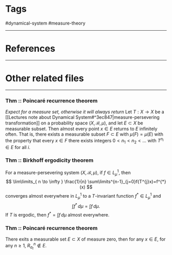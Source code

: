 # Tags
#dynamical-system #measure-theory 

---

# References


---


# Other related files


---


### Thm :: Poincaré recurrence theorem
*Expect for a measure set, otherwise it will always return*
Let $T:X \to X$ be a [[Lectures note about Dynamical System#^3ec847|measure-persevering transformation]] on a probability space $(X,\mathcal{B},\mu)$, and let $E\subset X$ be measurable subset. Then almost every point $x \in E$ returns to $E$ infinitely often. That is, there exists a measurable subset $F \subset E$ with $\mu(F)=\mu(E)$ with the property that every $x \in F$ there exists integers $0<n_{1}<n_{2}<\dots$ with $T^{n_{i}}\in E$ for all $i$.





### Thm :: Birkhoff ergodicity theorem

For a measure-persevering system $(X,\mathcal{B},\mu)$, if $f\in L^{1}_{\mu}$, then $$
\lim\limits_{ n \to \infty } \frac{1}{n} \sum\limits^{n-1}_{j=0}f(T^{j}x)=f^{*}(x)
$$
converges almost everywhere in $L^{1}_{\mu}$ to a $T$-invariant function $f^{*}\in L^{1}_{\mu}$ and $$
\int f^{*}\,d\mu=\int f\,d\mu.
$$
If $T$ is ergodic, then $f^{*}=\int f\,d\mu$ almost everywhere.






















### Thm :: Poincaré recurrence theorem
There exits a measurable set $E\subset X$ of measure zero, then for any $x \in E$, for any $n\geq 1$, $R_{a_{t}}^{n}\not\in E$. 
